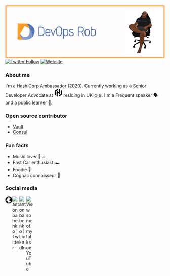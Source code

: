 ![alt text](git-banner.png)
[![Twitter Follow](https://img.shields.io/twitter/follow/devops_rob?color=1DA1F2&logo=twitter&style=for-the-badge)](https://twitter.com/intent/follow?original_referer=https%3A%2F%2Fgithub.com%2Fdevops_rob&screen_name=devops_rob)
[![Website](https://img.shields.io/website?label=iam.devopsrob.com&style=for-the-badge&url=https%3A%2F%2Fiam.devopsrob.com)](https://iam.devopsrob.com)

### About me

I'm a HashiCorp Ambassador (2020).  Currently working as a Senior Developer Advocate at  ![alt text](HashiCorp_Logomark_Black_RGB.png) residing in UK 🇬🇧. I'm a Frequent speaker 🗣 and a public learner 📝.

### Open source contributor

- [Vault](https://github.com/hashicorp/vault)
- [Consul](https://github.com/hashicorp/consul)

### Fun facts

- Music lover 🎵 🎶
- Fast Car enthusiast 🏎
- Foodie 🍲
- Cognac connoisseur 🥃

### Social media

[<img align="left" alt="antonbabenko.com" width="22px" src="https://raw.githubusercontent.com/iconic/open-iconic/master/svg/globe.svg" />][website]
[<img align="left" alt="antonbabenko | Twitter" width="22px" src="https://cdn.jsdelivr.net/npm/simple-icons@v3/icons/twitter.svg" />][twitter]
[<img align="left" alt="antonbabenko | LinkedIn" width="22px" src="https://cdn.jsdelivr.net/npm/simple-icons@v3/icons/linkedin.svg" />][linkedin]
[<img align="left" alt="View some of my talks on YouTube" width="22px" src="https://cdn.jsdelivr.net/npm/simple-icons@v3/icons/youtube.svg" />][youtube]

[website]: https://www.devopsrob.com
[twitter]: https://twitter.com/devops_rob
[linkedin]: https://linkedin.com/in/devopsrob
[youtube]: https://www.youtube.com/channel/UCX7LwI07jcOAi3ceiwd71fQ/

<!--
**devops-rob/devops-rob** is a ✨ _special_ ✨ repository because its `README.md` (this file) appears on your GitHub profile.

Here are some ideas to get you started:

- 🔭 I’m currently working on ...
- 🌱 I’m currently learning ...
- 👯 I’m looking to collaborate on ...
- 🤔 I’m looking for help with ...
- 💬 Ask me about ...
- 📫 How to reach me: ...
- 😄 Pronouns: ...
- ⚡ Fun fact: ...
-->
